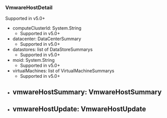 ### VmwareHostDetail
Supported in v5.0+

- computeClusterId: System.String
  - Supported in v5.0+
- datacenter: DataCenterSummary
  - Supported in v5.0+
- datastores: list of DataStoreSummarys
  - Supported in v5.0+
- moid: System.String
  - Supported in v5.0+
- virtualMachines: list of VirtualMachineSummarys
  - Supported in v5.0+
- vmwareHostSummary: VmwareHostSummary
  - 
- vmwareHostUpdate: VmwareHostUpdate
  - 
